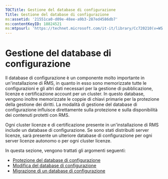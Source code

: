 ```yaml
---
TOCTitle: Gestione del database di configurazione
Title: Gestione del database di configurazione
ms:assetid: '21551ca0-d09e-48ee-a9b3-287ed4586db7'
ms:contentKeyID: 18824521
ms:mtpsurl: 'https://technet.microsoft.com/it-it/library/Cc720210(v=WS.10)'
---
```


Gestione del database di configurazione
=======================================

Il database di configurazione è un componente molto importante in un'installazione di RMS, in quanto in esso sono memorizzate tutte le configurazioni e gli altri dati necessari per la gestione di pubblicazione, licenze e certificazione account per un cluster. In questo database, vengono inoltre memorizzate le coppie di chiavi primarie per la protezione della gestione dei diritti. La modalità di gestione del database di configurazione influisce direttamente sulla protezione e sulla disponibilità dei contenuti protetti con RMS.

Ogni cluster licenze e di certificazione presente in un'installazione di RMS include un database di configurazione. Se sono stati distribuiti server licenze, sarà presente un ulteriore database di configurazione per ogni server licenze autonomo o per ogni cluster licenze.

In questa sezione, vengono trattati gli argomenti seguenti:

-   [Protezione del database di configurazione](https://technet.microsoft.com/e023b96f-81d0-45fb-8cc5-becaf6d47ae1)
-   [Modifica del database di configurazione](https://technet.microsoft.com/6a7bec73-09e4-4060-b551-5990836df4bc)
-   [Migrazione di un database di configurazione](https://technet.microsoft.com/980e3e94-7d28-40dd-ad01-d34eb3c8d8e6)
